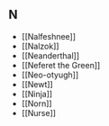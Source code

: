 ## N

- [[Nalfeshnee]]
- [[Nalzok]]
- [[Neanderthal]]
- [[Neferet the Green]]
- [[Neo-otyugh]]
- [[Newt]]
- [[Ninja]]
- [[Norn]]
- [[Nurse]]
